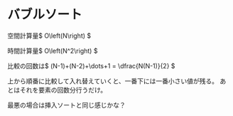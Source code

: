 # バブルソート

空間計算量$ O\left(N\right) $

時間計算量$ O\left(N^2\right) $

比較の回数は$ (N-1)+(N-2)+\dots+1 = \dfrac{N(N-1)}{2} $

上から順番に比較して入れ替えていくと、一番下には一番小さい値が残る。
あとはそれを要素の回数分行うだけ。

最悪の場合は挿入ソートと同じ感じかな？
